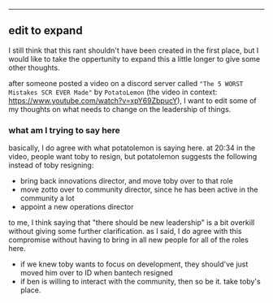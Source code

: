 
---

## edit to expand

I still think that this rant shouldn't have been created in the first place, but I would like to take the oppertunity to expand this a little longer to give some other thoughts.

after someone posted a video on a discord server called `"The 5 WORST Mistakes SCR EVER Made"` by `PotatoLemon` (the video in context: https://www.youtube.com/watch?v=xpY69ZbpucY), I want to edit some of my thoughts on what needs to change on the leadership of things.

### what am I trying to say here
basically, I do agree with what potatolemon is saying here. at 20:34 in the video, people want toby to resign, but potatolemon suggests the following instead of toby resigning:

- bring back innovations director, and move toby over to that role
- move zotto over to community director, since he has been active in the community a lot
- appoint a new operations director

to me, I think saying that "there should be new leadership" is a bit overkill without giving some further clarification. as I said, I do agree with this compromise without having to bring in all new people for all of the roles here.

- if we knew toby wants to focus on development, they should've just moved him over to ID when bantech resigned
- if ben is willing to interact with the community, then so be it. take toby's place.